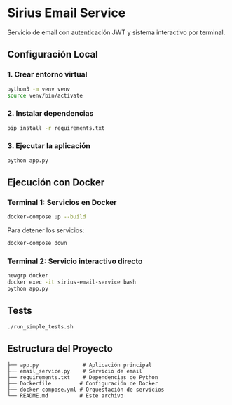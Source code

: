 # Sirius Email Service

Servicio de email con autenticación JWT y sistema interactivo por terminal.

## Configuración Local

### 1. Crear entorno virtual
```bash
python3 -m venv venv
source venv/bin/activate  
```

### 2. Instalar dependencias
```bash
pip install -r requirements.txt
```

### 3. Ejecutar la aplicación
```bash
python app.py
```

## Ejecución con Docker

### Terminal 1: Servicios en Docker
```bash
docker-compose up --build
```

Para detener los servicios:
```bash
docker-compose down
```

### Terminal 2: Servicio interactivo directo
```bash
newgrp docker
docker exec -it sirius-email-service bash
python app.py
```

## Tests

```bash
./run_simple_tests.sh
```


## Estructura del Proyecto
```
├── app.py              # Aplicación principal
├── email_service.py    # Servicio de email
├── requirements.txt    # Dependencias de Python
├── Dockerfile         # Configuración de Docker
├── docker-compose.yml # Orquestación de servicios
└── README.md          # Este archivo
```